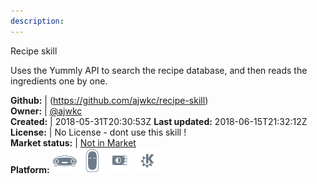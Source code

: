 ```yaml
---
description: 
---
```

Recipe skill

Uses the Yummly API to search the recipe database, and then reads the ingredients one by one.

**Github:** | (https://github.com/ajwkc/recipe-skill)  
**Owner:** | [@ajwkc](https://github.com/ajwkc)  
**Created:** | 2018-05-31T20:30:53Z  **Last updated:** 2018-06-15T21:32:12Z  
**License:** | No License - dont use this skill !  
**Market status:** | [Not in Market](https://market.mycroft.ai/skill/)  
**Platform:**   ![](.gitbook/assets/mark-1-icon.png)  ![](.gitbook/assets/mark-2-icon.png)  ![](.gitbook/assets/picroft-icon.png)  ![](.gitbook/assets/kde.png)   

